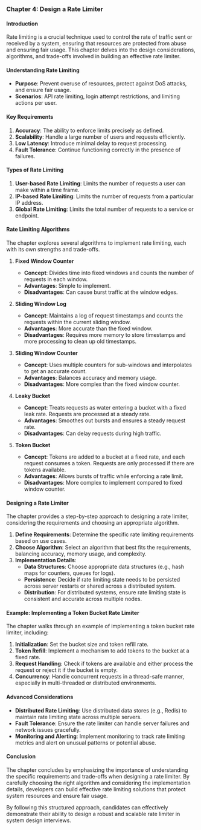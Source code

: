 ### Chapter 4: Design a Rate Limiter

#### Introduction
Rate limiting is a crucial technique used to control the rate of traffic sent or received by a system, ensuring that resources are protected from abuse and ensuring fair usage. This chapter delves into the design considerations, algorithms, and trade-offs involved in building an effective rate limiter.

#### Understanding Rate Limiting
- **Purpose**: Prevent overuse of resources, protect against DoS attacks, and ensure fair usage.
- **Scenarios**: API rate limiting, login attempt restrictions, and limiting actions per user.

#### Key Requirements
1. **Accuracy**: The ability to enforce limits precisely as defined.
2. **Scalability**: Handle a large number of users and requests efficiently.
3. **Low Latency**: Introduce minimal delay to request processing.
4. **Fault Tolerance**: Continue functioning correctly in the presence of failures.

#### Types of Rate Limiting
1. **User-based Rate Limiting**: Limits the number of requests a user can make within a time frame.
2. **IP-based Rate Limiting**: Limits the number of requests from a particular IP address.
3. **Global Rate Limiting**: Limits the total number of requests to a service or endpoint.

#### Rate Limiting Algorithms
The chapter explores several algorithms to implement rate limiting, each with its own strengths and trade-offs.

1. **Fixed Window Counter**
   - **Concept**: Divides time into fixed windows and counts the number of requests in each window.
   - **Advantages**: Simple to implement.
   - **Disadvantages**: Can cause burst traffic at the window edges.

2. **Sliding Window Log**
   - **Concept**: Maintains a log of request timestamps and counts the requests within the current sliding window.
   - **Advantages**: More accurate than the fixed window.
   - **Disadvantages**: Requires more memory to store timestamps and more processing to clean up old timestamps.

3. **Sliding Window Counter**
   - **Concept**: Uses multiple counters for sub-windows and interpolates to get an accurate count.
   - **Advantages**: Balances accuracy and memory usage.
   - **Disadvantages**: More complex than the fixed window counter.

4. **Leaky Bucket**
   - **Concept**: Treats requests as water entering a bucket with a fixed leak rate. Requests are processed at a steady rate.
   - **Advantages**: Smoothes out bursts and ensures a steady request rate.
   - **Disadvantages**: Can delay requests during high traffic.

5. **Token Bucket**
   - **Concept**: Tokens are added to a bucket at a fixed rate, and each request consumes a token. Requests are only processed if there are tokens available.
   - **Advantages**: Allows bursts of traffic while enforcing a rate limit.
   - **Disadvantages**: More complex to implement compared to fixed window counter.

#### Designing a Rate Limiter
The chapter provides a step-by-step approach to designing a rate limiter, considering the requirements and choosing an appropriate algorithm.

1. **Define Requirements**: Determine the specific rate limiting requirements based on use cases.
2. **Choose Algorithm**: Select an algorithm that best fits the requirements, balancing accuracy, memory usage, and complexity.
3. **Implementation Details**:
   - **Data Structures**: Choose appropriate data structures (e.g., hash maps for counters, queues for logs).
   - **Persistence**: Decide if rate limiting state needs to be persisted across server restarts or shared across a distributed system.
   - **Distribution**: For distributed systems, ensure rate limiting state is consistent and accurate across multiple nodes.

#### Example: Implementing a Token Bucket Rate Limiter
The chapter walks through an example of implementing a token bucket rate limiter, including:
1. **Initialization**: Set the bucket size and token refill rate.
2. **Token Refill**: Implement a mechanism to add tokens to the bucket at a fixed rate.
3. **Request Handling**: Check if tokens are available and either process the request or reject it if the bucket is empty.
4. **Concurrency**: Handle concurrent requests in a thread-safe manner, especially in multi-threaded or distributed environments.

#### Advanced Considerations
- **Distributed Rate Limiting**: Use distributed data stores (e.g., Redis) to maintain rate limiting state across multiple servers.
- **Fault Tolerance**: Ensure the rate limiter can handle server failures and network issues gracefully.
- **Monitoring and Alerting**: Implement monitoring to track rate limiting metrics and alert on unusual patterns or potential abuse.

#### Conclusion
The chapter concludes by emphasizing the importance of understanding the specific requirements and trade-offs when designing a rate limiter. By carefully choosing the right algorithm and considering the implementation details, developers can build effective rate limiting solutions that protect system resources and ensure fair usage.

By following this structured approach, candidates can effectively demonstrate their ability to design a robust and scalable rate limiter in system design interviews.